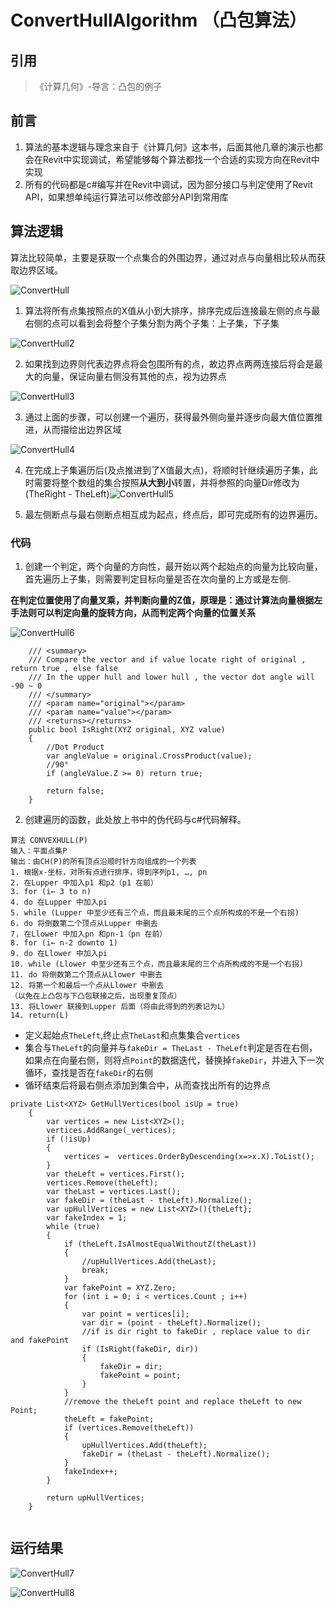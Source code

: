 



# ConvertHullAlgorithm （凸包算法）



## 引用

> 《计算几何》-导言：凸包的例子

## 前言

1. 算法的基本逻辑与理念来自于《计算几何》这本书，后面其他几章的演示也都会在Revit中实现调试，希望能够每个算法都找一个合适的实现方向在Revit中实现
2. 所有的代码都是c#编写并在Revit中调试，因为部分接口与判定使用了Revit API，如果想单纯运行算法可以修改部分API到常用库

## 算法逻辑

算法比较简单，主要是获取一个点集合的外围边界，通过对点与向量相比较从而获取边界区域。


![ConvertHull](https://github.com/imkcrevit/bimath.github.io/assets/44009852/9be1a343-d8ef-466a-b586-c9a7c5e25f63)


1. 算法将所有点集按照点的X值从小到大排序，排序完成后连接最左侧的点与最右侧的点可以看到会将整个子集分割为两个子集：上子集，下子集

 ![ConvertHull2](https://github.com/imkcrevit/bimath.github.io/assets/44009852/ef42ede1-c82d-4b9a-8fbf-1e7bf72c2e04)


2.  如果找到边界则代表边界点将会包围所有的点，故边界点两两连接后将会是最大的向量，保证向量右侧没有其他的点，视为边界点

![ConvertHull3](https://github.com/imkcrevit/bimath.github.io/assets/44009852/4e315dc8-efb7-4cfe-845e-ab7ac2b58303)


3. 通过上面的步骤，可以创建一个遍历，获得最外侧向量并逐步向最大值位置推进，从而描绘出边界区域

![ConvertHull4](https://github.com/imkcrevit/bimath.github.io/assets/44009852/bee8f356-717c-481f-abac-8d4590bb7049)


4. 在完成上子集遍历后(及点推进到了X值最大点)，将顺时针继续遍历子集，此时需要将整个数组的集合按照**从大到小**转置，并将参照的向量Dir修改为(TheRight - TheLeft)![ConvertHull5](https://github.com/imkcrevit/bimath.github.io/assets/44009852/89e25ab4-9555-4648-91c8-74691c0cfc37)


5. 最左侧断点与最右侧断点相互成为起点，终点后，即可完成所有的边界遍历。



### 代码

1. 创建一个判定，两个向量的方向性，最开始以两个起始点的向量为比较向量，首先遍历上子集，则需要判定目标向量是否在次向量的上方或是左侧.

**在判定位置使用了向量叉乘，并判断向量的Z值，原理是：通过计算法向量根据左手法则可以判定向量的旋转方向，从而判定两个向量的位置关系**

![ConvertHull6](https://github.com/imkcrevit/bimath.github.io/assets/44009852/cfc62f8c-46bb-4c2b-9157-657b234f2c8d)


```
	/// <summary>
    /// Compare the vector and if value locate right of original , return true , else false
    /// In the upper hull and lower hull , the vector dot angle will -90 ~ 0 
    /// </summary>
    /// <param name="original"></param>
    /// <param name="value"></param>
    /// <returns></returns>
    public bool IsRight(XYZ original, XYZ value)
    {
        //Dot Product
        var angleValue = original.CrossProduct(value);
        //90°
        if (angleValue.Z >= 0) return true;
        
        return false;
    }

```

2. 创建遍历的函数，此处放上书中的伪代码与c#代码解释。

```
算法 CONVEXHULL(P)
输入：平面点集P
输出：由CH(P)的所有顶点沿顺时针方向组成的一个列表
1. 根据x-坐标，对所有点进行排序，得到序列p1, …, pn
2. 在Lupper 中加入p1 和p2（p1 在前）
3. for (i← 3 to n)
4. do 在Lupper 中加入pi
5. while (Lupper 中至少还有三个点，而且最末尾的三个点所构成的不是一个右拐)
6. do 将倒数第二个顶点从Lupper 中删去
7. 在Llower 中加入pn 和pn-1（pn 在前）
8. for (i← n-2 downto 1)
9. do 在Llower 中加入pi
10. while (Llower 中至少还有三个点，而且最末尾的三个点所构成的不是一个右拐)
11. do 将倒数第二个顶点从Llower 中删去
12. 将第一个和最后一个点从Llower 中删去
（以免在上凸包与下凸包联接之后，出现重复顶点）
13. 将Llower 联接到Lupper 后面（将由此得到的列表记为L）
14. return(L)

```

- 定义起始点`TheLeft`,终止点`TheLast`和点集集合`vertices`
- 集合与`TheLeft`的向量并与`fakeDir = TheLast - TheLeft`判定是否在右侧，如果点在向量右侧，则将点`Point`的数据迭代，替换掉`fakeDir`，并进入下一次循环，查找是否在`fakeDir`的右侧
- 循环结束后将最右侧点添加到集合中，从而查找出所有的边界点

```
private List<XYZ> GetHullVertices(bool isUp = true)
    {
        var vertices = new List<XYZ>();
        vertices.AddRange(_vertices);
        if (!isUp)
        {
            vertices =  vertices.OrderByDescending(x=>x.X).ToList();
        }
        var theLeft = vertices.First();
        vertices.Remove(theLeft);
        var theLast = vertices.Last();
        var fakeDir = (theLast - theLeft).Normalize();
        var upHullVertices = new List<XYZ>(){theLeft};
        var fakeIndex = 1;
        while (true)
        {
            if (theLeft.IsAlmostEqualWithoutZ(theLast))
            {
                //upHullVertices.Add(theLast);
                break;
            }
            var fakePoint = XYZ.Zero;
            for (int i = 0; i < vertices.Count ; i++)
            {
                var point = vertices[i];
                var dir = (point - theLeft).Normalize();
                //if is dir right to fakeDir , replace value to dir and fakePoint
                if (IsRight(fakeDir, dir))
                {
                    fakeDir = dir;
                    fakePoint = point;
                }
            }
            //remove the theLeft point and replace theLeft to new Point;
            theLeft = fakePoint;
            if (vertices.Remove(theLeft))
            {
                upHullVertices.Add(theLeft);
                fakeDir = (theLast - theLeft).Normalize();
            }
            fakeIndex++;
        }

        return upHullVertices;
    }
   
```



## 运行结果

![ConvertHull7](https://github.com/imkcrevit/bimath.github.io/assets/44009852/bc143a6b-f309-4825-8bb2-2fc12ad3b8be)

![ConvertHull8](https://github.com/imkcrevit/bimath.github.io/assets/44009852/d9239d25-71a2-4e7d-ae6b-b401332c5817)

